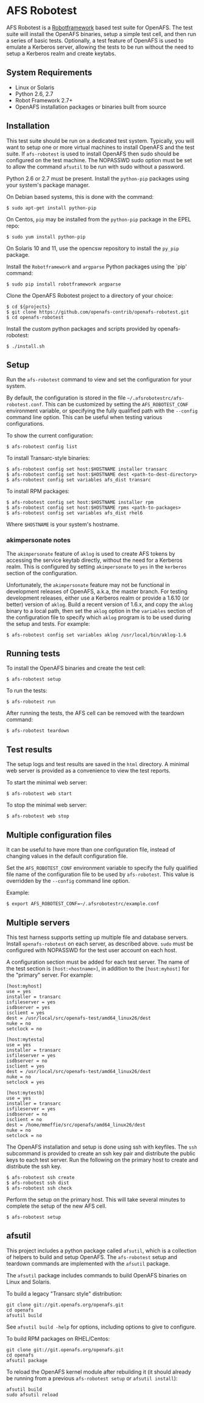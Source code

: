 # AFS Robotest

AFS Robotest is a [Robotframework][1] based test suite for OpenAFS. The test
suite will install the OpenAFS binaries, setup a simple test cell, and then run
a series of basic tests.  Optionally, a test feature of OpenAFS is used to
emulate a Kerberos server, allowing the tests to be run without the need to
setup a Kerberos realm and create keytabs.

[1]: http://robotframework.org/

## System Requirements

* Linux or Solaris
* Python 2.6, 2.7
* Robot Framework 2.7+
* OpenAFS installation packages or binaries built from source

## Installation

This test suite should be run on a dedicated test system.  Typically, you will
want to setup one or more virtual machines to install OpenAFS and the test
suite.  If `afs-robotest` is used to install OpenAFS then sudo should be
configured on the test machine. The NOPASSWD sudo option must be set to allow
the command `afsutil` to be run with sudo without a password.

Python 2.6 or 2.7 must be present. Install the `python-pip`
packages using your system's package manager.

On Debian based systems, this is done with the command:

    $ sudo apt-get install python-pip

On Centos, `pip` may be installed from the `python-pip` package in the EPEL
repo:

    $ sudo yum install python-pip

On Solaris 10 and 11, use the opencsw repository to install the `py_pip`
package.

Install the `Robotframework` and `argparse` Python packages using the `pip'
command:

    $ sudo pip install robotframework argparse

Clone the OpenAFS Robotest project to a directory of your choice:

    $ cd ${projects}
    $ git clone https://github.com/openafs-contrib/openafs-robotest.git
    $ cd openafs-robotest

Install the custom python packages and scripts provided by openafs-robotest:

    $ ./install.sh

## Setup

Run the `afs-robotest` command to view and set the configuration for your
system.

By default, the configuration is stored in the file
`~/.afsrobotestrc/afs-robotest.conf`. This can be customized by setting the
`AFS_ROBOTEST_CONF` environment variable, or specifying the fully qualified
path with the `--config` command line option.  This can be useful when testing
various configurations.

To show the current configuration:

    $ afs-robotest config list

To install Transarc-style binaries:

    $ afs-robotest config set host:$HOSTNAME installer transarc
    $ afs-robotest config set host:$HOSTNAME dest <path-to-dest-directory>
    $ afs-robotest config set variables afs_dist transarc

To install RPM packages:

    $ afs-robotest config set host:$HOSTNAME installer rpm
    $ afs-robotest config set host:$HOSTNAME rpms <path-to-packages>
    $ afs-robotest config set variables afs_dist rhel6

Where `$HOSTNAME` is your system's hostname.

### akimpersonate notes

The `akimpersonate` feature of `aklog` is used to create AFS tokens by
accessing the service keytab directly, without the need for a Kerberos realm.
This is configured by setting `akimpersonate` to `yes` in the `kerberos`
section of the configuration.

Unfortunately, the `akimpersonate` feature may not be functional in
development releases of OpenAFS, a.k.a, the master branch.  For testing
development releases, either use a Kerberos realm or provide a 1.6.10 (or
better) version of `aklog`.  Build a recent version of 1.6.x, and copy the
`aklog` binary to a local path, then set the `aklog` option in the `variables`
section of the configuration file to specify which `aklog` program is to be
used during the setup and tests. For example:

    $ afs-robotest config set variables aklog /usr/local/bin/aklog-1.6

## Running tests

To install the OpenAFS binaries and create the test cell:

    $ afs-robotest setup

To run the tests:

    $ afs-robotest run

After running the tests, the AFS cell can be removed with the teardown
command:

    $ afs-robotest teardown

## Test results

The setup logs and test results are saved in the `html` directory.  A minimal
web server is provided as a convenience to view the test reports.

To start the minimal web server:

    $ afs-robotest web start

To stop the minimal web server:

    $ afs-robotest web stop

## Multiple configuration files

It can be useful to have more than one configuration file, instead of changing
values in the default configuration file.

Set the `AFS_ROBOTEST_CONF` environment variable to specify the fully qualified
file name of the configuration file to be used by `afs-robotest`.  This value
is overridden by the `--config` command line option.

Example:

    $ export AFS_ROBOTEST_CONF=~/.afsrobotestrc/example.conf

## Multiple servers

This test harness supports setting up multiple file and database servers.
Install `openafs-robotest` on each server, as described above.  `sudo` must be
configured with NOPASSWD for the test user account on each host.

A configuration section must be added for each test server. The name of the
test section is `[host:<hostname>]`, in addition to the `[host:myhost]` for
the "primary" server.  For example:

    [host:myhost]
    use = yes
    installer = transarc
    isfileserver = yes
    isdbserver = yes
    isclient = yes
    dest = /usr/local/src/openafs-test/amd64_linux26/dest
    nuke = no
    setclock = no

    [host:mytesta]
    use = yes
    installer = transarc
    isfileserver = yes
    isdbserver = no
    isclient = yes
    dest = /usr/local/src/openafs-test/amd64_linux26/dest
    nuke = no
    setclock = yes

    [host:mytestb]
    use = yes
    installer = transarc
    isfileserver = yes
    isdbserver = no
    isclient = no
    dest = /home/mmeffie/src/openafs/amd64_linux26/dest
    nuke = no
    setclock = no

The OpenAFS installation and setup is done using ssh with keyfiles. The
`ssh` subcommand is provided to create an ssh key pair and distribute
the public keys to each test server.  Run the following on the primary host to
create and distribute the ssh key.

    $ afs-robotest ssh create
    $ afs-robotest ssh dist
    $ afs-robotest ssh check

Perform the setup on the primary host. This will take several minutes to
complete the setup of the new AFS cell.

    $ afs-robotest setup

## afsutil

This project includes a python package called `afsutil`, which is a collection
of helpers to build and setup OpenAFS.  The `afs-robotest` setup and teardown
commands are implemented with the `afsutil` package.

The `afsutil` package includes commands to build OpenAFS binaries on Linux and
Solaris.

To build a legacy "Transarc style" distribution:

    git clone git://git.openafs.org/openafs.git
    cd openafs
    afsutil build

See `afsutil build -help` for options, including options to give to configure.

To build RPM packages on RHEL/Centos:

    git clone git://git.openafs.org/openafs.git
    cd openafs
    afsutil package

To reload the OpenAFS kernel module after rebuilding it (it should already be
running from a previous `afs-robotest setup` or `afsutil install`):

    afsutil build
    sudo afsutil reload

